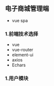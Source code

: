 ## 电子商城管理端
* vue spa  

### 1.前端技术选择

* vue  
* vue-router
* element-ui
* axios
* Echars


### 1.用户模块
